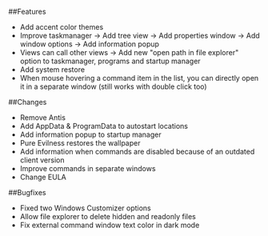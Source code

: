 ##Features
- Add accent color themes
- Improve taskmanager
	-> Add tree view
	-> Add properties window
	-> Add window options
	-> Add information popup
- Views can call other views
	-> Add new "open path in file explorer" option to taskmanager, programs and startup manager
- Add system restore
- When mouse hovering a command item in the list, you can directly open it in a separate window (still works with double click too)


##Changes
- Remove Antis
- Add AppData & ProgramData to autostart locations
- Add information popup to startup manager
- Pure Evilness restores the wallpaper
- Add information when commands are disabled because of an outdated client version
- Improve commands in separate windows
- Change EULA


##Bugfixes
- Fixed two Windows Customizer options
- Allow file explorer to delete hidden and readonly files
- Fix external command window text color in dark mode